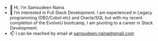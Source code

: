 - 👋 Hi, I’m Samsudeen Naina
- 👀 I’m interested in Full Stack Development. I am experienced in Legacy programming (DB2/Cobol etc) and Oracle/SQL but with my recent completion of the EvolveU bootcamp, I am pivoting to a career in Stack Development.
- 📫 I can be reached by email at samsudeen.naina@gmail.com

<!---
SamsudeenNaina/SamsudeenNaina is a ✨ special ✨ repository because its `README.md` (this file) appears on your GitHub profile.
You can click the Preview link to take a look at your changes.
--->
